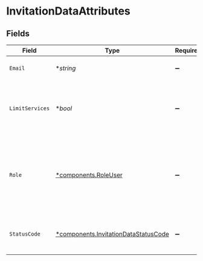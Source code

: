 # InvitationDataAttributes


## Fields

| Field                                                                                            | Type                                                                                             | Required                                                                                         | Description                                                                                      | Example                                                                                          |
| ------------------------------------------------------------------------------------------------ | ------------------------------------------------------------------------------------------------ | ------------------------------------------------------------------------------------------------ | ------------------------------------------------------------------------------------------------ | ------------------------------------------------------------------------------------------------ |
| `Email`                                                                                          | **string*                                                                                        | :heavy_minus_sign:                                                                               | The email address of the invitee.                                                                |                                                                                                  |
| `LimitServices`                                                                                  | **bool*                                                                                          | :heavy_minus_sign:                                                                               | Indicates the user has limited access to the customer's services.                                |                                                                                                  |
| `Role`                                                                                           | [*components.RoleUser](../../models/shared/roleuser.md)                                          | :heavy_minus_sign:                                                                               | The permissions role assigned to the user. Can be `user`, `billing`, `engineer`, or `superuser`. | user                                                                                             |
| `StatusCode`                                                                                     | [*components.InvitationDataStatusCode](../../models/shared/invitationdatastatuscode.md)          | :heavy_minus_sign:                                                                               | Indicates whether or not the invitation is active.                                               |                                                                                                  |
